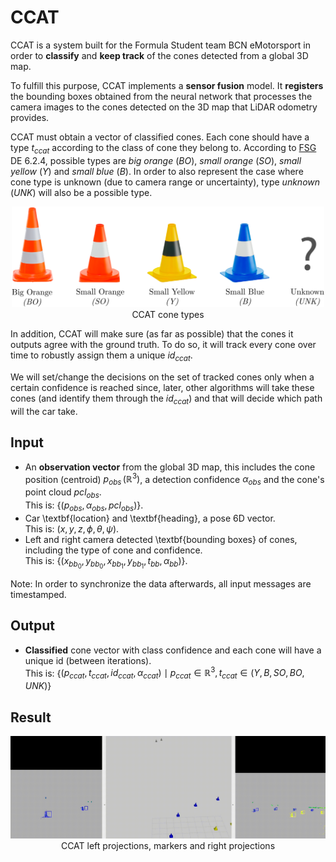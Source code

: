 # CCAT

CCAT is a system built for the Formula Student team BCN eMotorsport in order to **classify** and **keep track** of the cones detected from a global 3D map.
    
To fulfill this purpose, CCAT implements a **sensor fusion** model. It **registers** the bounding boxes obtained from the neural network that processes the camera images to the cones detected on the 3D map that LiDAR odometry provides.
    
CCAT must obtain a vector of classified cones. Each cone should have a type $t_{ccat}$ according to the class of cone they belong to. According to [FSG](https://www.formulastudent.de/fsg/) DE 6.2.4, possible types are _big orange_ ($BO$), _small orange_ ($SO$), _small yellow_ ($Y$) and _small blue_ ($B$). In order to also represent the case where cone type is unknown (due to camera range or uncertainty), type _unknown_ ($UNK$) will also be a possible type.

<p align="center">
  <img src="./documentation/assets/cones_unk_background.png" alt="CCAT cone types" width="500" /><br />
  CCAT cone types
</p>

In addition, CCAT will make sure (as far as possible) that the cones it outputs agree with the ground truth. To do so, it will track every cone over time to robustly assign them a unique $id_{ccat}$.
    
We will set/change the decisions on the set of tracked cones only when a certain confidence is reached since, later, other algorithms will take these cones (and identify them through the $id_{ccat}$) and that will decide which path will the car take.

## Input
- An **observation vector** from the global 3D map, this includes the cone position (centroid) $p_{obs}\, (\mathbb{R}^3)$, a detection confidence $\alpha_{obs}$ and the cone's point cloud $pcl_{obs}$.\
  This is: {$(p_{obs},\alpha_{obs},pcl_{obs})$}.
- Car \textbf{location} and \textbf{heading}, a pose 6D vector.\
  This is: $(x, y, z, \phi, \theta, \psi)$.
- Left and right camera detected \textbf{bounding boxes} of cones, including the type of cone and confidence.\
  This is: {$(x_{bb_0}, y_{bb_0}, x_{bb_1}, y_{bb_1}, t_{bb}, \alpha_{bb})$}.

Note: In order to synchronize the data afterwards, all input messages are timestamped.

## Output
- **Classified** cone vector with class confidence and each cone will have a unique id (between iterations).\
This is: {$(p_{ccat},t_{ccat},id_{ccat},\alpha_{ccat})\mid p_{ccat} \in \mathbb{R}^3, t_{ccat} \in (Y,B,SO,BO,UNK)$}

## Result
<p align="center">
  <img src="./documentation/assets/execution.gif" alt="CCAT projections and markers" /><br />
  CCAT left projections, markers and right projections
</p>

